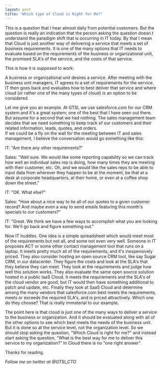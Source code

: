 ```yaml
---
layout: post
title: "Which type of Cloud is Right for Me?" 
---
```



This is a question that I hear almost daily from potential customers. But the question is really an indication that 
the person asking the question doesn.t understand the paradigm shift that is occurring in IT today. By that I mean 
that Cloud is just another way of delivering a service that meets a set of business requirements. It is one of the 
many options that IT needs to evaluate based on the requirements of the business or organizational unit, 
the promised SLA's of the service, and the costs of that service.

This is how it is supposed to work:

A business or organizational unit desires a service. After meeting with the business unit managers, IT agrees
to a set of requirements for the service. IT then goes back and evaluates how to best deliver that service and 
where cloud (or rather one of the many types of cloud) is an option to be considered.

Let me give you an example. At GTSI, we use salesforce.com for our CRM system and it's a great system; one of the 
best that I have seen out there. But assume for a second that we had nothing. The sales management team decides 
that we need something to keep track of our customers and their related information, leads, quotes, and orders.  
If we could be a fly on the wall for the meeting between IT and sales management, I believe the conversation 
would go something like this:

IT: "Are there any other requirements?"

Sales: "Well sure. We would like some reporting capability so we can track how well an individual sales rep 
is doing, how many times they are meeting with their customer, etc. Oh, and we would like the sales reps to be 
able to input data from wherever they happen to be at the moment, be that at a desk at corporate headquarters, 
at their home, or even at a coffee shop down the street."

IT: "OK. What else?"

Sales: "How about a nice way to tie all of our quotes to a given customer record? And maybe even a way to send 
emails featuring this month's specials to our customers?"

IT: "Great. We think we have a few ways to accomplish what you are looking for. We'll go back and figure something
out."

Now IT huddles. One idea is a simple spreadsheet which would meet most of the requirements but not all, and some 
not even very well. Someone in IT proposes ACT or some other contact management tool that runs on a laptop. It meets 
pretty much all of the requirements, and it's inexpensively priced. They also consider hosting an open source 
CRM tool, like say Sugar CRM, in our datacenter. They figure the costs and look at the SLA's that they believe 
they can meet. They look at the requirements and judge how well this solution works. They also evaluate the same 
open source solution hosted in a public IaaS Cloud. It meets the requirements and the SLA's of the cloud vendor 
are good, but IT would then have something additional to patch and update, etc. Finally they look at SaaS Cloud 
and determine among the many vendors that salesforce.com best meets the requirements, meets or exceeds the required 
SLA's, and is priced attractively. Which one do they choose? That is really immaterial to our example.

The point here is that cloud is just one of the many ways to deliver a service to the business or organization. 
And it should be evaluated along with all of the other options to see which best meets the needs of the business 
unit. But it is done so at the service level, not the organization level. So we should stop asking the question, 
"Which Cloud is right for me?" and instead start asking the question, "What is the best way for me to deliver 
this service to my organization?" In Cloud there is no "one right answer".

Thanks for reading.

*Follow me on twitter at @GTSI_CTO*
